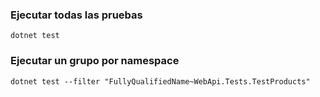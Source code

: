 ### Ejecutar todas las pruebas
`dotnet test`

### Ejecutar un grupo por namespace
`dotnet test --filter "FullyQualifiedName~WebApi.Tests.TestProducts"`